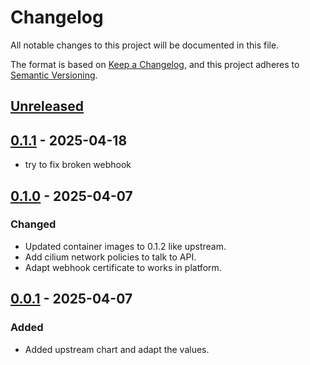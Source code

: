 # Changelog

All notable changes to this project will be documented in this file.

The format is based on [Keep a Changelog](https://keepachangelog.com/en/1.0.0/),
and this project adheres to [Semantic Versioning](https://semver.org/spec/v2.0.0.html).

## [Unreleased]

## [0.1.1] - 2025-04-18

- try to fix broken webhook

## [0.1.0] - 2025-04-07

### Changed

- Updated container images to 0.1.2 like upstream.
- Add cilium network policies to talk to API.
- Adapt webhook certificate to works in platform.

## [0.0.1] - 2025-04-07

### Added

- Added upstream chart and adapt the values.

[Unreleased]: https://github.com/giantswarm/nos-app/compare/v0.1.1...HEAD
[0.1.1]: https://github.com/giantswarm/nos-app/compare/v0.1.0...v0.1.1
[0.1.0]: https://github.com/giantswarm/nos-app/compare/v0.0.1...v0.1.0
[0.0.1]: https://github.com/giantswarm/nos-app/releases/tag/v0.0.1
